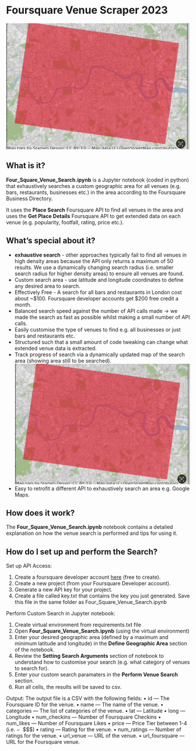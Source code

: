 # Foursquare Venue Scraper 2023
![alt text](images/searching.gif)

## What is it? 
**Four_Square_Venue_Search.ipynb** is a Jupyter notebook (coded in python) that exhaustively searches a custom geographic area for all venues (e.g. bars, restaurants, businesses etc.) in the area according to the Foursquare Business Directory. 

It uses the **Place Search** Foursquare API to find all venues in the area and uses the **Get Place Details** Foursquare API to get extended data on each venue (e.g. popularity, footfall, rating, price etc.). 

## What’s special about it?
-  **exhaustive search** - other approaches typically fail to find all venues in high density areas because the API only returns a maximum of 50 results. We use a dynamically changing search radius (i.e. smaller search radius for higher density areas) to ensure all venues are found. 
- Custom search area - use latitude and longitude coordinates to define any desired area to search.  
- Effectively Free - A search for all bars and restaurants in London cost about ~$100. Foursquare developer accounts get $200 free credit a month. 
- Balanced search speed against the number of API calls made -> we made the search as fast as possible whilst making a small number of API calls.   
- Easily customise the type of venues to find e.g. all businesses or just bars and restaurants etc. 
- Structured such that a small amount of code tweaking can change what extended venue data is extracted. 
- Track progress of search via a dynamically updated map of the search area (showing area still to be searched).  
![alt text](images/searching.gif)
- Easy to retrofit a different API to exhaustively search an area e.g. Google Maps. 

## How does it work?
The **Four_Square_Venue_Search.ipynb** notebook contains a detailed explanation on how the venue search is performed and tips for using it. 

## How do I set up and perform the Search? 
Set up API Access: 
1. Create a foursquare developer account [here](https://location.foursquare.com/developer/) (free to create).
2. Create a new project (from your Foursquare Developer account).
3. Generate a new API key for your project.
4. Create a file called key.txt that contains the key you just generated. Save this file in the same folder as Four_Square_Venue_Search.ipynb

Perform Custom Search in Jupyter notebook:
1. Create virtual environment from requirements.txt file
2. Open **Four_Square_Venue_Search.ipynb** (using the virtual environment)
3. Enter your desired geographic area (defined by a maximum and minimum latitude and longitude) in the **Define Geographic Area** section of the notebook.
4. Review the **Setting Search Arguments** section of notebook to understand how to customise your search (e.g. what category of venues to search for). 
5. Enter your custom search paramaters in the **Perform Venue Search** section. 
6. Run all cells, the results will be saved to csv.

Output: 
The output file is a CSV with the following fields:
	•	id — The Foursquare ID for the venue.
	•	name — The name of the venue.
	•	categories — The list of categories of the venue.
	•	lat — Latitude
	•	long — Longitude
	•	num_checkins — Number of Foursquare Checkins
	•	num_likes — Number of Foursquare Likes
	•	price — Price Tier between 1-4 (i.e. −  $$$)
	•	rating — Rating for the venue.
	•	num_ratings — Number of ratings for the venue.
	•	url_venue — URL of the venue.
	•	url_foursquare — URL for the Foursquare venue.
